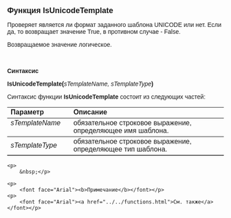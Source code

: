 ﻿<html>
<head>
<title>IsUnicodeTemplate</title>
    <style type="text/css">
        .style1 {
            font-family: Arial;
        }
    </style>
</head>

<body>

<p><font size="4" face="Arial"><strong>Функция IsUnicodeTemplate</strong></font></p>

<p><font face="Arial">Проверяет является ли формат заданного шаблона UNICODE или 
    нет. Если да, то возвращает значение True, в противном случае - False. </font></p>
    <p><font face="Arial">Возвращаемое значение логическое.</font></p>
    <p>&nbsp;</p>

<p><font face="Arial"><b>Синтаксис</b></font></p>

<p><span class="style1"><strong>IsUnicodeTemplate</strong></span><font face="Arial"><strong>(</strong><em>sTemplateName, 
    sTemplateType</em><strong>)</strong></font></p>

<p><font face="Arial">Синтаксис функции <span class="style1"><strong>
    IsUnicodeTemplate </strong></span>состоит из следующих частей:</font></p>

<table border="1" cellPadding="5" cols="2" frame="below" rules="rows">
<TBODY>
  <tr vAlign="top">
    <td class="label" width="29%"><font face="Arial"><b>Параметр</b></font></td>
    <td class="label" width="71%"><font face="Arial"><strong>Описание</strong></font></td>
  </tr>
  <tr vAlign="top">
    <td width="29%"><em><font face="Arial">sTemplateName</font></em></td>
    <td width="71%"><font face="Arial">обязательное строковое выражение, определяющее 
        имя шаблона.</font></td>
  </tr>
    <tr>
    <td width="29%"><font face="Arial"><em>sTemplateType</em></font></td>
    <td width="71%"><font face="Arial">обязательное строковое выражение, определяющее 
        тип шаблона. </font></td>
    </tr>
    </table>

    <p>
        &nbsp;</p>
    
    <p>
        <font face="Arial"><b>Примечание</b></font></p>
    <p>
        <font face="Arial"><a href="../../functions.html">См. также</a></font></p>

</body>
</html>
